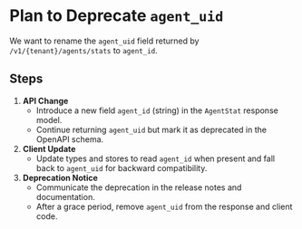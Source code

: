 # Plan to Deprecate `agent_uid`

We want to rename the `agent_uid` field returned by `/v1/{tenant}/agents/stats` to `agent_id`.

## Steps
1. **API Change**
   - Introduce a new field `agent_id` (string) in the `AgentStat` response model.
   - Continue returning `agent_uid` but mark it as deprecated in the OpenAPI schema.
2. **Client Update**
   - Update types and stores to read `agent_id` when present and fall back to `agent_uid` for backward compatibility.
3. **Deprecation Notice**
   - Communicate the deprecation in the release notes and documentation.
   - After a grace period, remove `agent_uid` from the response and client code.
